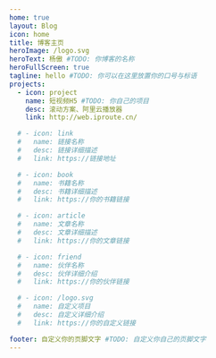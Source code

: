 ```yaml
---
home: true
layout: Blog
icon: home
title: 博客主页
heroImage: /logo.svg
heroText: 杨傲 #TODO: 你博客的名称
heroFullScreen: true
tagline: hello #TODO: 你可以在这里放置你的口号与标语
projects:
  - icon: project
    name: 短视频H5 #TODO: 你自己的项目
    desc: 滚动方案、阿里云播放器
    link: http://web.iproute.cn/

  # - icon: link
  #   name: 链接名称
  #   desc: 链接详细描述
  #   link: https://链接地址

  # - icon: book
  #   name: 书籍名称
  #   desc: 书籍详细描述
  #   link: https://你的书籍链接

  # - icon: article
  #   name: 文章名称
  #   desc: 文章详细描述
  #   link: https://你的文章链接

  # - icon: friend
  #   name: 伙伴名称
  #   desc: 伙伴详细介绍
  #   link: https://你的伙伴链接

  # - icon: /logo.svg
  #   name: 自定义项目
  #   desc: 自定义详细介绍
  #   link: https://你的自定义链接

footer: 自定义你的页脚文字 #TODO: 自定义你自己的页脚文字
---
```

